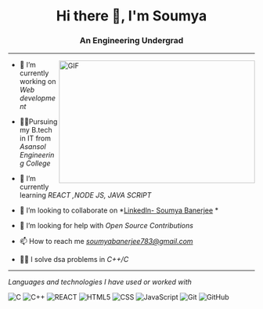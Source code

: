 <h1 align="center">Hi there 👋, I'm Soumya</h1>
<h3 align="center">An Engineering Undergrad</h3>
<hr>
<img align="right" alt="GIF" src="https://miro.medium.com/max/875/1*Urc28sbnORGOW5oyohQ06g.gif" width="400px" height="250" />
</a>


- 🔭 I’m currently working on *Web development*

- 👨‍💻Pursuing my B.tech in IT from *Asansol Engineering College*

- 🌱 I’m currently learning *REACT ,NODE JS, JAVA SCRIPT*

- 👯 I’m looking to collaborate on *[LinkedIn- Soumya Banerjee](https://www.linkedin.com/in/soumya-banerjee-94428a1a1/) *

- 🤝 I’m looking for help with *Open Source Contributions*

- 📫 How to reach me *soumyabanerjee783@gmail.com*

- 👨‍💻 I solve dsa problems in *C++/C*



<hr>

*Languages and technologies I have used or worked with* 

![C](https://img.shields.io/badge/-C-000000?style=flat&logo=C)
![C++](https://img.shields.io/badge/-C++-000000?style=flat&logo=C%2B%2B&logoColor=00599C)
![REACT](https://img.shields.io/badge/-REACT-000000?style=flat&logo=REACT)
![HTML5](https://img.shields.io/badge/HTML5-E34F26?style=flat&logo=html5&logoColor=white)
![CSS](https://img.shields.io/badge/CSS3-1572B6?style=flat&logo=css3&logoColor=white)
![JavaScript](https://img.shields.io/badge/JavaScript-F7DF1E?style=flat&logo=javascript&logoColor=black)
![Git](https://img.shields.io/badge/-Git-000000?style=flat&logo=git&logoColor=F05032)
![GitHub](https://img.shields.io/badge/-GitHub-000000?style=flat&logo=github&logoColor=FFFFFF)

